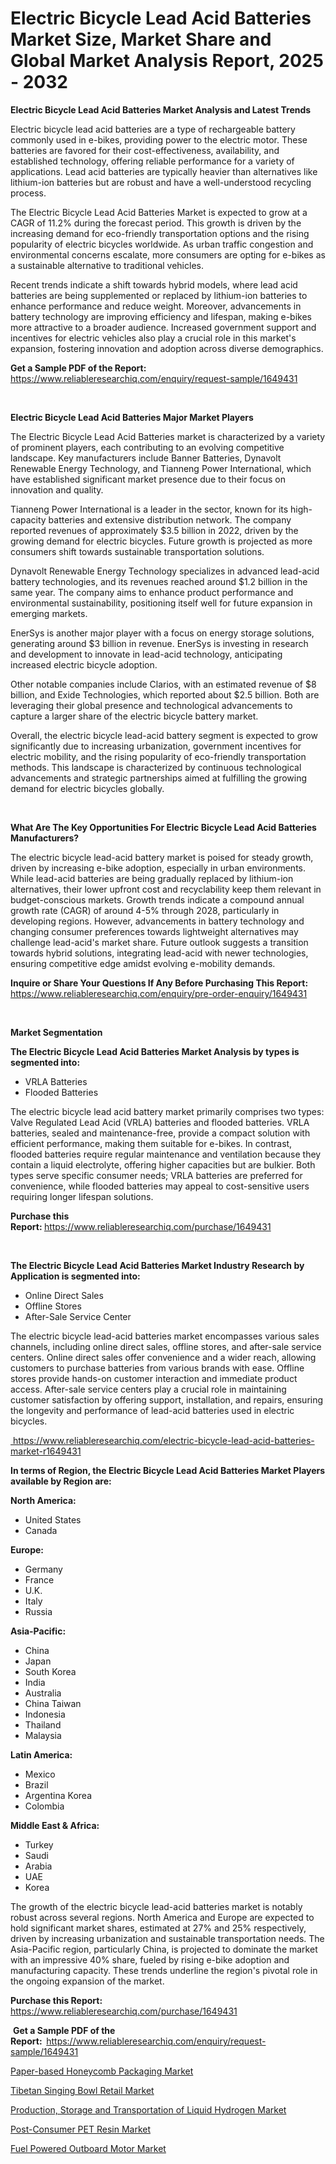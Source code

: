 <p><h1>Electric Bicycle Lead Acid Batteries Market Size, Market Share and Global Market Analysis Report, 2025 - 2032</h1></p><p><strong>Electric Bicycle Lead Acid Batteries Market Analysis and Latest Trends</strong></p>
<p><p>Electric bicycle lead acid batteries are a type of rechargeable battery commonly used in e-bikes, providing power to the electric motor. These batteries are favored for their cost-effectiveness, availability, and established technology, offering reliable performance for a variety of applications. Lead acid batteries are typically heavier than alternatives like lithium-ion batteries but are robust and have a well-understood recycling process.</p><p>The Electric Bicycle Lead Acid Batteries Market is expected to grow at a CAGR of 11.2% during the forecast period. This growth is driven by the increasing demand for eco-friendly transportation options and the rising popularity of electric bicycles worldwide. As urban traffic congestion and environmental concerns escalate, more consumers are opting for e-bikes as a sustainable alternative to traditional vehicles.</p><p>Recent trends indicate a shift towards hybrid models, where lead acid batteries are being supplemented or replaced by lithium-ion batteries to enhance performance and reduce weight. Moreover, advancements in battery technology are improving efficiency and lifespan, making e-bikes more attractive to a broader audience. Increased government support and incentives for electric vehicles also play a crucial role in this market's expansion, fostering innovation and adoption across diverse demographics.</p></p>
<p><strong>Get a Sample PDF of the Report:&nbsp;</strong> <a href="https://www.reliableresearchiq.com/enquiry/request-sample/1649431?utm_campaign=99&utm_medium=2&utm_source=Github&utm_content=ia&utm_term=26032025&utm_id=electric-bicycle-lead-acid-batteries">https://www.reliableresearchiq.com/enquiry/request-sample/1649431</a></p>
<p>&nbsp;</p>
<p><strong>Electric Bicycle Lead Acid Batteries Major Market Players</strong></p>
<p><p>The Electric Bicycle Lead Acid Batteries market is characterized by a variety of prominent players, each contributing to an evolving competitive landscape. Key manufacturers include Banner Batteries, Dynavolt Renewable Energy Technology, and Tianneng Power International, which have established significant market presence due to their focus on innovation and quality. </p><p>Tianneng Power International is a leader in the sector, known for its high-capacity batteries and extensive distribution network. The company reported revenues of approximately $3.5 billion in 2022, driven by the growing demand for electric bicycles. Future growth is projected as more consumers shift towards sustainable transportation solutions.</p><p>Dynavolt Renewable Energy Technology specializes in advanced lead-acid battery technologies, and its revenues reached around $1.2 billion in the same year. The company aims to enhance product performance and environmental sustainability, positioning itself well for future expansion in emerging markets.</p><p>EnerSys is another major player with a focus on energy storage solutions, generating around $3 billion in revenue. EnerSys is investing in research and development to innovate in lead-acid technology, anticipating increased electric bicycle adoption.</p><p>Other notable companies include Clarios, with an estimated revenue of $8 billion, and Exide Technologies, which reported about $2.5 billion. Both are leveraging their global presence and technological advancements to capture a larger share of the electric bicycle battery market.</p><p>Overall, the electric bicycle lead-acid battery segment is expected to grow significantly due to increasing urbanization, government incentives for electric mobility, and the rising popularity of eco-friendly transportation methods. This landscape is characterized by continuous technological advancements and strategic partnerships aimed at fulfilling the growing demand for electric bicycles globally.</p></p>
<p>&nbsp;</p>
<p><strong>What Are The Key Opportunities For Electric Bicycle Lead Acid Batteries Manufacturers?</strong></p>
<p><p>The electric bicycle lead-acid battery market is poised for steady growth, driven by increasing e-bike adoption, especially in urban environments. While lead-acid batteries are being gradually replaced by lithium-ion alternatives, their lower upfront cost and recyclability keep them relevant in budget-conscious markets. Growth trends indicate a compound annual growth rate (CAGR) of around 4-5% through 2028, particularly in developing regions. However, advancements in battery technology and changing consumer preferences towards lightweight alternatives may challenge lead-acid's market share. Future outlook suggests a transition towards hybrid solutions, integrating lead-acid with newer technologies, ensuring competitive edge amidst evolving e-mobility demands.</p></p>
<p><strong>Inquire or Share Your Questions If Any Before Purchasing This Report:</strong> <a href="https://www.reliableresearchiq.com/enquiry/pre-order-enquiry/1649431?utm_campaign=99&utm_medium=2&utm_source=Github&utm_content=ia&utm_term=26032025&utm_id=electric-bicycle-lead-acid-batteries">https://www.reliableresearchiq.com/enquiry/pre-order-enquiry/1649431</a></p>
<p>&nbsp;</p>
<p><strong>Market Segmentation</strong></p>
<p><strong>The Electric Bicycle Lead Acid Batteries Market Analysis by types is segmented into:</strong></p>
<p><ul><li>VRLA Batteries</li><li>Flooded Batteries</li></ul></p>
<p><p>The electric bicycle lead acid battery market primarily comprises two types: Valve Regulated Lead Acid (VRLA) batteries and flooded batteries. VRLA batteries, sealed and maintenance-free, provide a compact solution with efficient performance, making them suitable for e-bikes. In contrast, flooded batteries require regular maintenance and ventilation because they contain a liquid electrolyte, offering higher capacities but are bulkier. Both types serve specific consumer needs; VRLA batteries are preferred for convenience, while flooded batteries may appeal to cost-sensitive users requiring longer lifespan solutions.</p></p>
<p><strong>Purchase this Report:&nbsp;</strong><a href="https://www.reliableresearchiq.com/purchase/1649431?utm_campaign=99&utm_medium=2&utm_source=Github&utm_content=ia&utm_term=26032025&utm_id=electric-bicycle-lead-acid-batteries">https://www.reliableresearchiq.com/purchase/1649431</a></p>
<p>&nbsp;</p>
<p><strong>The Electric Bicycle Lead Acid Batteries Market Industry Research by Application is segmented into:</strong></p>
<p><ul><li>Online Direct Sales</li><li>Offline Stores</li><li>After-Sale Service Center</li></ul></p>
<p><p>The electric bicycle lead-acid batteries market encompasses various sales channels, including online direct sales, offline stores, and after-sale service centers. Online direct sales offer convenience and a wider reach, allowing customers to purchase batteries from various brands with ease. Offline stores provide hands-on customer interaction and immediate product access. After-sale service centers play a crucial role in maintaining customer satisfaction by offering support, installation, and repairs, ensuring the longevity and performance of lead-acid batteries used in electric bicycles.</p></p>
<p><a href="https://www.reliableresearchiq.com/electric-bicycle-lead-acid-batteries-market-r1649431?utm_campaign=99&utm_medium=2&utm_source=Github&utm_content=ia&utm_term=26032025&utm_id=electric-bicycle-lead-acid-batteries">&nbsp;https://www.reliableresearchiq.com/electric-bicycle-lead-acid-batteries-market-r1649431</a></p>
<p><strong>In terms of Region, the Electric Bicycle Lead Acid Batteries Market Players available by Region are:</strong></p>
<p>
    <p> <strong> North America: </strong>
        <ul>
            <li>United States</li>
            <li>Canada</li>
        </ul>
        </p> 
    <p> <strong> Europe: </strong>
        <ul>
            <li>Germany</li>
            <li>France</li>
            <li>U.K.</li>
            <li>Italy</li>
            <li>Russia</li>
        </ul>
        </p> 
    <p> <strong> Asia-Pacific: </strong>
        <ul>
            <li>China</li>
            <li>Japan</li>
            <li>South Korea</li>
            <li>India</li>
            <li>Australia</li>
            <li>China Taiwan</li>
            <li>Indonesia</li>
            <li>Thailand</li>
            <li>Malaysia</li>
        </ul>
        </p> 
    <p> <strong> Latin America: </strong>
        <ul>
            <li>Mexico</li>
            <li>Brazil</li>
            <li>Argentina Korea</li>
            <li>Colombia</li>
        </ul>
        </p> 
    <p> <strong> Middle East & Africa: </strong>
        <ul>
            <li>Turkey</li>
            <li>Saudi</li>
            <li>Arabia</li>
            <li>UAE</li>
            <li>Korea</li>
        </ul>
    </p>
    </p>
<p><p>The growth of the electric bicycle lead-acid batteries market is notably robust across several regions. North America and Europe are expected to hold significant market shares, estimated at 27% and 25% respectively, driven by increasing urbanization and sustainable transportation needs. The Asia-Pacific region, particularly China, is projected to dominate the market with an impressive 40% share, fueled by rising e-bike adoption and manufacturing capacity. These trends underline the region's pivotal role in the ongoing expansion of the market.</p></p>
<p><strong>Purchase this Report: </strong><a href="https://www.reliableresearchiq.com/purchase/1649431?utm_campaign=99&utm_medium=2&utm_source=Github&utm_content=ia&utm_term=26032025&utm_id=electric-bicycle-lead-acid-batteries">https://www.reliableresearchiq.com/purchase/1649431</a></p>
<p>&nbsp;<strong>Get a Sample PDF of the Report:&nbsp;&nbsp;</strong><a href="https://www.reliableresearchiq.com/enquiry/request-sample/1649431?utm_campaign=99&utm_medium=2&utm_source=Github&utm_content=ia&utm_term=26032025&utm_id=electric-bicycle-lead-acid-batteries">https://www.reliableresearchiq.com/enquiry/request-sample/1649431</a></p>
<p><strong></strong></p>
<p><p><a href="https://github.com/atawanyeze/Market-Research-Report-List-1/blob/main/paper-based-honeycomb-packaging-market.md?utm_campaign=99&utm_medium=2&utm_source=Github&utm_content=ia&utm_term=26032025&utm_id=electric-bicycle-lead-acid-batteries">Paper-based Honeycomb Packaging Market</a></p><p><a href="https://github.com/saqafidrahea/Market-Research-Report-List-1/blob/main/tibetan-singing-bowl-retail-market.md?utm_campaign=99&utm_medium=2&utm_source=Github&utm_content=ia&utm_term=26032025&utm_id=electric-bicycle-lead-acid-batteries">Tibetan Singing Bowl Retail Market</a></p><p><a href="https://github.com/eimutelufta/Market-Research-Report-List-1/blob/main/production-storage-and-transportation-of-liquid-hydrogen-market.md?utm_campaign=99&utm_medium=2&utm_source=Github&utm_content=ia&utm_term=26032025&utm_id=electric-bicycle-lead-acid-batteries">Production, Storage and Transportation of Liquid Hydrogen Market</a></p><p><a href="https://github.com/vespigeakexc/Market-Research-Report-List-1/blob/main/post-consumer-pet-resin-market.md?utm_campaign=99&utm_medium=2&utm_source=Github&utm_content=ia&utm_term=26032025&utm_id=electric-bicycle-lead-acid-batteries">Post-Consumer PET Resin Market</a></p><p><a href="https://github.com/afghatakito29/Market-Research-Report-List-1/blob/main/fuel-powered-outboard-motor-market.md?utm_campaign=99&utm_medium=2&utm_source=Github&utm_content=ia&utm_term=26032025&utm_id=electric-bicycle-lead-acid-batteries">Fuel Powered Outboard Motor Market</a></p></p>